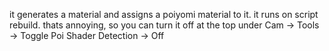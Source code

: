 it generates a material and assigns a poiyomi material to it.
it runs on script rebuild. thats annoying, so you can turn it off at the top under Cam -> Tools -> Toggle Poi Shader Detection -> Off
